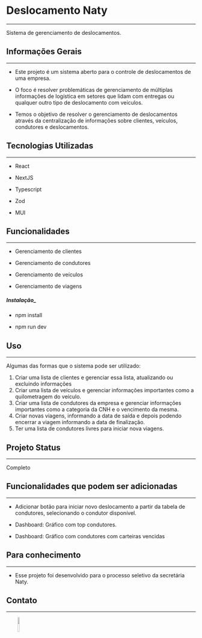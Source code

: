<h1>Deslocamento Naty</h1>
<hr><p>Sistema de gerenciamento de deslocamentos.</p><h2>Informações Gerais</h2>
<hr><ul>
<li>Este projeto é um sistema aberto para o controle de deslocamentos de uma empresa.</li>
</ul><ul>
<li>O foco é resolver problemáticas de gerenciamento de múltiplas informações de logística em setores que lidam com entregas ou qualquer outro tipo de deslocamento com veículos.</li>
</ul><ul>
<li>Temos o objetivo de resolver o gerenciamento de deslocamentos através da centralização de informações sobre clientes, veículos, condutores e deslocamentos.</li>
</ul><h2>Tecnologias Utilizadas</h2>
<hr><ul>
<li>React</li>
</ul><ul>
<li>NextJS</li>
</ul><ul>
<li>Typescript</li>
</ul><ul>
<li>Zod</li>
</ul><ul>
<li>MUI</li>
</ul><h2>Funcionalidades</h2>
<hr><ul>
<li>Gerenciamento de clientes</li>
</ul><ul>
<li>Gerenciamento de condutores</li>
</ul><ul>
<li>Gerenciamento de veículos</li>
</ul><ul>
<li>Gerenciamento de viagens</li>
</ul><h5>Instalação_</h5><ul>
<li>npm install</li>
</ul><ul>
<li>npm run dev</li>
</ul><h2>Uso</h2>
<hr><p>Algumas das formas que o sistema pode ser utilizado:</p>
<ol>
<li>Criar uma lista de clientes e gerenciar essa lista, atualizando ou excluindo informações</li>
<li>Criar uma lista de veículos e gerenciar informações importantes como a quilometragem do veículo.</li>
<li>Criar uma lista de condutores da empresa e gerenciar informações importantes como a categoria da CNH e o vencimento da mesma.</li>
<li>Criar novas viagens, informando a data de saída e depois podendo encerrar a viagem informando a data de finalização.</li>
<li>Ter uma lista de condutores livres para iniciar nova viagens.</li>
</ol><h2>Projeto Status</h2>
<hr><p>Completo</p><h2>Funcionalidades que podem ser adicionadas</h2>
<hr><ul>
<li>Adicionar botão para iniciar novo deslocamento a partir da tabela de condutores, selecionando o condutor disponível.</li>
</ul><ul>
<li>Dashboard: Gráfico com top condutores.</li>
</ul><ul>
<li>Dashboard: Gráfico com condutores com carteiras vencidas</li>
</ul><h2>Para conhecimento</h2>
<hr><ul>
<li>Esse projeto foi desenvolvido para o processo seletivo da secretária Naty.</li>
</ul><h2>Contato</h2>
<hr><p><span style="margin-right: 30px;"></span><a href="https://www.linkedin.com/in/mateus-meneses/"><img target="_blank" src="https://cdn.jsdelivr.net/gh/devicons/devicon/icons/linkedin/linkedin-original.svg" style="width: 10%;"></a></p>
